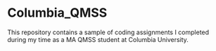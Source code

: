 # Columbia_QMSS
This repository contains a sample of coding assignments I completed during my time as a MA QMSS student at Columbia University.
